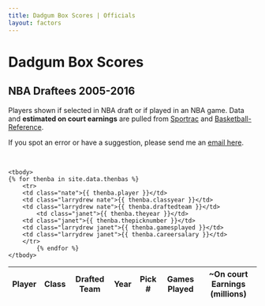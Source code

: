 ```yaml
---
title: Dadgum Box Scores | Officials
layout: factors
---
```


# Dadgum Box Scores 

## NBA Draftees 2005-2016


<p class="huffman stilwata ford">Players shown if selected in NBA draft or if played in an NBA game. Data and <b>estimated on court earnings</b> are pulled from <a href="http://www.spotrac.com/nba/rankings/">Sportrac</a> and <a href="http://www.basketball-reference.com/" >Basketball-Reference</a>.</p> 

<p class="huffman stilwata ford">If you spot an error or have a suggestion, please send me an <a href="mailto:cbbstatshelp@gmail.com" >email here</a>.</p>

<br>

<table id="example" class="display center" cellspacing="0" width="100%">
	<thead>
         <tr> 
           <th class="nate" >Player</th>
           <th class="larrydrew nate" >Class</th>
           <th class="larrydrew nate" >Drafted Team</th>
           <th class="janet">Year</th>
           <th class="janet">Pick #</th>
           <th class="larrydrew janet" >Games Played</th>
           <th class="larrydrew janet" >~On court Earnings (millions)</th>
         </tr>
     </thead>

    <tbody>
	{% for thenba in site.data.thenbas %}
		<tr>
        <td class="nate">{{ thenba.player }}</td> 
        <td class="larrydrew nate">{{ thenba.classyear }}</td>
        <td class="larrydrew nate">{{ thenba.draftedteam }}</td>
  			<td class="janet">{{ thenba.theyear }}</td> 
        <td class="janet">{{ thenba.thepicknumber }}</td> 
        <td class="larrydrew janet">{{ thenba.gamesplayed }}</td>
        <td class="larrydrew janet">{{ thenba.careersalary }}</td>
        </tr>
  			{% endfor %}
    </tbody>
</table>


